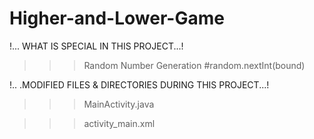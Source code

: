 # Higher-and-Lower-Game

!... WHAT IS SPECIAL IN THIS PROJECT...!

>>> Random Number Generation #random.nextInt(bound)


!.. .MODIFIED FILES & DIRECTORIES DURING THIS PROJECT...!

>>> MainActivity.java

>>> activity_main.xml

